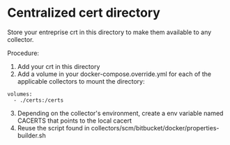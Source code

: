 # Centralized cert directory
Store your entreprise crt in this directory to make them available to any collector.

Procedure:
1. Add your crt in this directory
2. Add a volume in your docker-compose.override.yml for each of the applicable collectors to mount the directory:
```
volumes:
  - ./certs:/certs
```	
3. Depending on the collector's environment, create a env variable named CACERTS that points to the local cacert
4. Reuse the script found in collectors/scm/bitbucket/docker/properties-builder.sh
